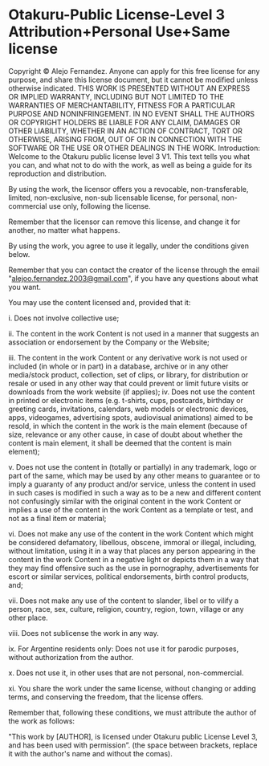 # Otakuru-Public License-Level 3 Attribution+Personal Use+Same license

Copyright © Alejo Fernandez.
Anyone can apply for this free license for any purpose, and share this license document, but it cannot be modified unless otherwise indicated.
THIS WORK IS PRESENTED WITHOUT AN EXPRESS OR IMPLIED WARRANTY, INCLUDING BUT NOT LIMITED TO THE WARRANTIES OF MERCHANTABILITY, FITNESS FOR A PARTICULAR PURPOSE AND NONINFRINGEMENT. IN NO EVENT SHALL THE AUTHORS OR COPYRIGHT HOLDERS BE LIABLE FOR ANY CLAIM, DAMAGES OR OTHER LIABILITY, WHETHER IN AN ACTION OF CONTRACT, TORT OR OTHERWISE, ARISING FROM, OUT OF OR IN CONNECTION WITH THE SOFTWARE OR THE USE OR OTHER DEALINGS IN THE WORK.
Introduction: Welcome to the Otakuru public license level 3 V1. This text tells you what you can, and what not to do with the work, as well as being a guide for its reproduction and distribution.

By using the work, the licensor offers you a revocable, non-transferable, limited, non-exclusive, non-sub licensable license, for personal, non-commercial use only, following the license.

Remember that the licensor can remove this license, and change it for another, no matter what happens.

By using the work, you agree to use it legally, under the conditions given below.

Remember that you can contact the creator of the license through the email "alejoo.fernandez.2003@gmail.com", if you have any questions about what you want.

You may use the content licensed and, provided that it:

i. Does not involve collective use;

ii.	The content in the work Content is not used in a manner that suggests an association or endorsement by the Company or the Website;

iii.	The content in the work Content or any derivative work is not used or included (in whole or in part) in a database, archive or in any other media/stock product, collection, set of clips, or library, for distribution or resale or used in any other way that could prevent or limit future visits or downloads from the work website (if applies);
iv.	Does not use the content in printed or electronic items (e.g. t-shirts, cups, postcards, birthday or greeting cards, invitations, calendars, web models or electronic devices, apps, videogames, advertising spots, audiovisual animations) aimed to be resold, in which the content in the work is the main element (because of size, relevance or any other cause, in case of doubt about whether the content is main element, it shall be deemed that the content is main element);

v.	Does not use the content in (totally or partially) in any trademark, logo or part of the same, which may be used by any other means to guarantee or to imply a guaranty of any product and/or service, unless the content in used in such cases is modified in such a way as to be a new and different content not confusingly similar with the original content in the work Content or implies a use of the content in the work Content as a template or test, and not as a final item or material;

vi.	Does not make any use of the content in the work Content which might be considered defamatory, libellous, obscene, immoral or illegal, including, without limitation, using it in a way that places any person appearing in the content in the work Content in a negative light or depicts them in a way that they may find offensive such as the use in pornography, advertisements for escort or similar services, political endorsements, birth control products, and;

vii.	Does not make any use of the content to slander, libel or to vilify a person, race, sex, culture, religion, country, region, town, village or any other place.

viii.	Does not sublicense the work in any way.

ix.	For Argentine residents only: Does not use it for parodic purposes, without authorization from the author.

x.	Does not use it, in other uses that are not personal, non-commercial.

xi.	You share the work under the same license, without changing or adding terms, and conserving the freedom, that the license offers.

Remember that, following these conditions, we must attribute the author of the work as follows:

"This work by [AUTHOR], is licensed under Otakuru public License Level 3, and has been used with permission”. (the space between brackets, replace it with the author's name and without the comas).

